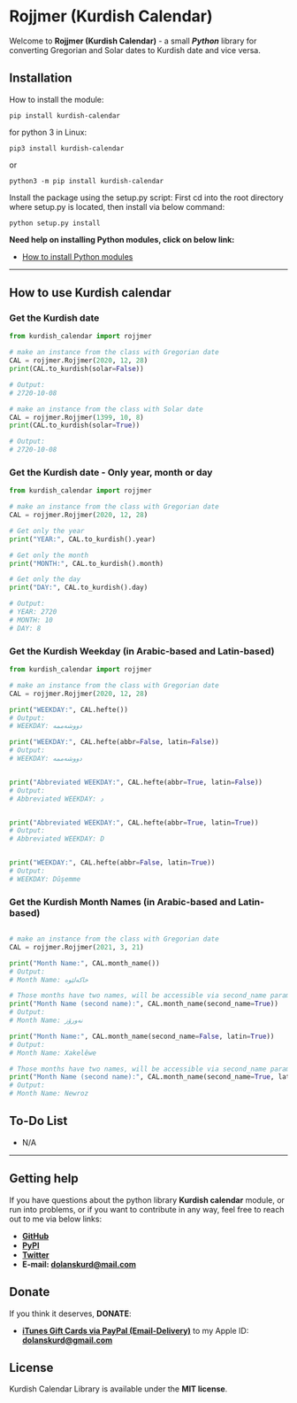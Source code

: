 
# Rojjmer (Kurdish Calendar)

Welcome to **Rojjmer (Kurdish Calendar)** - a small **_Python_** library for converting Gregorian and Solar dates to Kurdish date and vice versa.

## Installation

  How to install the module:

  `pip install kurdish-calendar`

  for python 3 in Linux:

  `pip3 install kurdish-calendar`

  or

  `python3 -m pip install kurdish-calendar`

  Install the package using the setup.py script:
  First cd into the root directory where setup.py is located, then install via below command:

  `python setup.py install`

  **Need help on installing Python modules, click on below link:**

- [How to install Python modules](https://docs.python.org/3.9/installing/index.html)

---

## How to use Kurdish calendar

### Get the Kurdish date

```python
from kurdish_calendar import rojjmer

# make an instance from the class with Gregorian date
CAL = rojjmer.Rojjmer(2020, 12, 28)
print(CAL.to_kurdish(solar=False))

# Output:
# 2720-10-08

# make an instance from the class with Solar date
CAL = rojjmer.Rojjmer(1399, 10, 8)
print(CAL.to_kurdish(solar=True))

# Output:
# 2720-10-08
```

### Get the Kurdish date - Only year, month or day

```python
from kurdish_calendar import rojjmer

# make an instance from the class with Gregorian date
CAL = rojjmer.Rojjmer(2020, 12, 28)

# Get only the year
print("YEAR:", CAL.to_kurdish().year)

# Get only the month
print("MONTH:", CAL.to_kurdish().month)

# Get only the day
print("DAY:", CAL.to_kurdish().day)

# Output:
# YEAR: 2720
# MONTH: 10
# DAY: 8
```

### Get the Kurdish Weekday (in Arabic-based and Latin-based)

```python
from kurdish_calendar import rojjmer

# make an instance from the class with Gregorian date
CAL = rojjmer.Rojjmer(2020, 12, 28)

print("WEEKDAY:", CAL.hefte())
# Output:
# WEEKDAY: دووشەممە

print("WEEKDAY:", CAL.hefte(abbr=False, latin=False))
# Output:
# WEEKDAY: دووشەممە


print("Abbreviated WEEKDAY:", CAL.hefte(abbr=True, latin=False))
# Output:
# Abbreviated WEEKDAY: د


print("Abbreviated WEEKDAY:", CAL.hefte(abbr=True, latin=True))
# Output:
# Abbreviated WEEKDAY: D


print("WEEKDAY:", CAL.hefte(abbr=False, latin=True))
# Output:
# WEEKDAY: Dûşemme

```

### Get the Kurdish Month Names (in Arabic-based and Latin-based)

```python

# make an instance from the class with Gregorian date
CAL = rojjmer.Rojjmer(2021, 3, 21)

print("Month Name:", CAL.month_name())
# Output:
# Month Name: خاکەلێوە

# Those months have two names, will be accessible via second_name parameter to be True
print("Month Name (second name):", CAL.month_name(second_name=True))
# Output:
# Month Name: نەورۆز

print("Month Name:", CAL.month_name(second_name=False, latin=True))
# Output:
# Month Name: Xakelêwe

# Those months have two names, will be accessible via second_name parameter to be True
print("Month Name (second name):", CAL.month_name(second_name=True, latin=True))
# Output:
# Month Name: Newroz

```

## To-Do List

- N/A

---

## Getting help

If you have questions about the python library **Kurdish calendar** module, or run into problems, or if you want to contribute in any way, feel free to reach out to me via below links:

- **[GitHub](https://github.com/dolanskurd)**
- **[PyPI](https://pypi.org/project/kurdish-calendar/)**
- **[Twitter](http://www.twitter.com/dolanskurd)**
- **E-mail: [dolanskurd@mail.com](mailto:dolanskurd@mail.com)**

## Donate

If you think it deserves, **DONATE**:

- **[iTunes Gift Cards via PayPal (Email-Delivery)](https://www.paypal.com/us/gifts/brands/itunes)** to my Apple ID: **dolanskurd@gmail.com**

## License

Kurdish Calendar Library is available under the **MIT license**.
